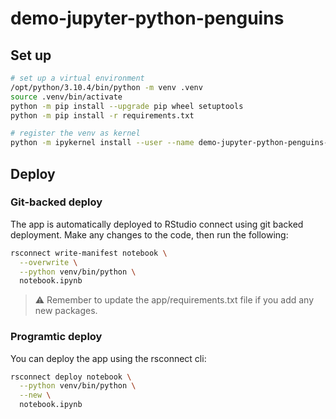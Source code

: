 # demo-jupyter-python-penguins

## Set up

```bash
# set up a virtual environment
/opt/python/3.10.4/bin/python -m venv .venv
source .venv/bin/activate
python -m pip install --upgrade pip wheel setuptools
python -m pip install -r requirements.txt

# register the venv as kernel
python -m ipykernel install --user --name demo-jupyter-python-penguins-3-10-4
```

## Deploy

### Git-backed deploy

The app is automatically deployed to RStudio connect using git backed deployment. Make any changes to the code, then run the following:

```bash
rsconnect write-manifest notebook \
  --overwrite \
  --python venv/bin/python \
  notebook.ipynb
```

> ⚠️ Remember to update the app/requirements.txt file if you add any new packages.

### Programtic deploy

You can deploy the app using the rsconnect cli:

```bash
rsconnect deploy notebook \
  --python venv/bin/python \
  --new \
  notebook.ipynb
```
